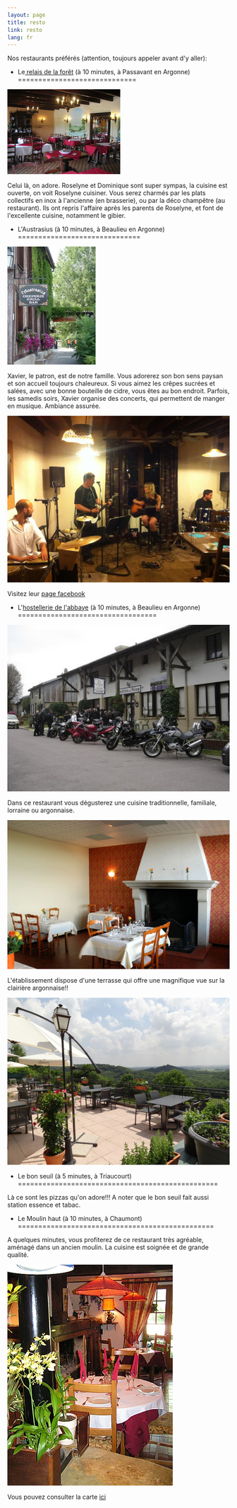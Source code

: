 ```yaml
---
layout: page
title: resto
link: resto
lang: fr
---
```



Nos restaurants préférés (attention, toujours appeler avant d'y aller):


- Le<a href="http://www.aurelaisdelaforet.fr/" target="_blank"> relais de la forêt</a> (à 10 minutes, à Passavant en Argonne)
=============================

![](/images/passavant.jpg)


Celui là, on adore. Roselyne et Dominique sont super sympas, la cuisine est ouverte, on voit Roselyne cuisiner. Vous serez charmés par les plats collectifs en inox à l'ancienne (en brasserie), ou par la déco champêtre (au restaurant). Ils ont repris l'affaire après les parents de Roselyne, et font de l'excellente cuisine, notamment le gibier.


- L'Austrasius (à 10 minutes, à Beaulieu en Argonne)
==============================

![](/images/austrasius.jpg)

Xavier, le patron, est de notre famille. Vous adorerez son bon sens paysan et son accueil toujours chaleureux. Si vous aimez les crêpes sucrées et salées, avec une bonne bouteille de cidre, vous êtes au bon endroit. Parfois, les samedis soirs, Xavier organise des concerts, qui permettent de manger en musique. Ambiance assurée.

![](/images/austrasiusConcert.jpg)

Visitez leur <a href="https://www.facebook.com/laustrasius" target="_blank"> page facebook</a>

- L'<a href="http://www.hotel-beaulieu-en-argonne.com/le-bar-restaurant/" target="_blank">hostellerie de l'abbaye</a> (à 10 minutes, à Beaulieu en Argonne)
==================================


![](/images/hostellerie.jpeg)

Dans ce restaurant vous dégusterez une cuisine traditionnelle, familiale, lorraine ou argonnaise.

![](/images/hostellerieSalle.jpg)

L'établissement dispose d'une terrasse qui offre une magnifique vue sur la clairière argonnaise!!

![](/images/hostellerieTerasse.jpg)


- Le bon seuil (à 5 minutes, à Triaucourt)
=================================================

Là ce sont les pizzas qu'on adore!!! A noter que le bon seuil fait aussi station essence et tabac.

- Le Moulin haut (à 10 minutes, à Chaumont)
================================================

A quelques minutes, vous profiterez de ce restaurant très agréable, aménagé dans un ancien moulin. La cuisine est soignée et de grande qualité.

![](/images/moulinHautSalle.jpg)

Vous pouvez consulter la carte <a href="http://moulinhaut.fr/cadrecarte.htm" target="_blank"> ici</a>


